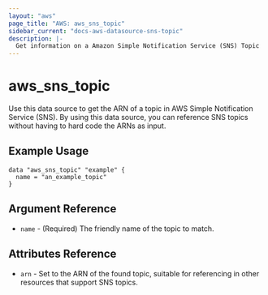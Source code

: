 ```yaml
---
layout: "aws"
page_title: "AWS: aws_sns_topic"
sidebar_current: "docs-aws-datasource-sns-topic"
description: |-
  Get information on a Amazon Simple Notification Service (SNS) Topic
---
```


# aws\_sns\_topic

Use this data source to get the ARN of a topic in AWS Simple Notification
Service (SNS). By using this data source, you can reference SNS topics
without having to hard code the ARNs as input.

## Example Usage

```
data "aws_sns_topic" "example" {
  name = "an_example_topic"
}
```

## Argument Reference

* `name` - (Required) The friendly name of the topic to match.

## Attributes Reference

* `arn` - Set to the ARN of the found topic, suitable for referencing in other resources that support SNS topics.
